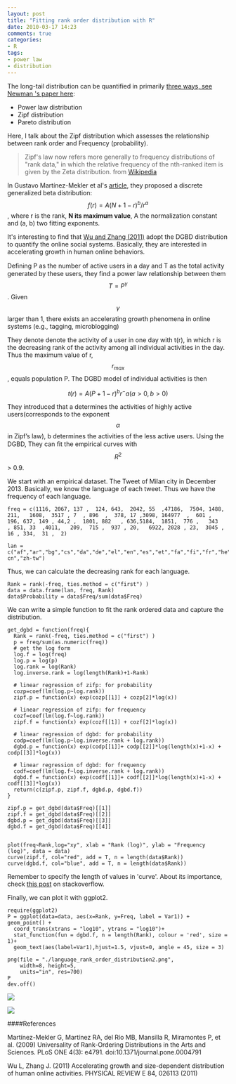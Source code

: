 ```yaml
---
layout: post
title: "Fitting rank order distribution with R"
date: 2010-03-17 14:23
comments: true
categories: 
- R
tags:
- power law
- distribution
---
```


The long-tail distribution can be quantified in primarily [three ways, see Newman 's paper here](http://arxiv.org/pdf/cond-mat/0412004.pdf?origin=publication_detail): 

- Power law distribution
- Zipf distribution
- Pareto distribution

Here, I talk about the Zipf distribution which assesses the relationship between rank order and Frequency (probability). 

> Zipf's law now refers more generally to frequency distributions of "rank data," in which the relative frequency of the nth-ranked item is given by the Zeta distribution. from [Wikipedia](http://en.wikipedia.org/wiki/Zipf's_law) 

In Gustavo Martínez-Mekler et al's [article](http://www.plosone.org/article/info%3adoi/10.1371/journal.pone.0004791), they proposed a discrete generalized beta distribution: $$f(r) = A(N+1-r)^b/r^a$$, where r is the rank, **N its maximum value**, A the normalization constant and (a, b) two fitting exponents.

It's interesting to find that [Wu and Zhang (2011)](http://journals.aps.org/pre/pdf/10.1103/PhysRevE.84.026113) adopt the DGBD distribution to quantify the online social systems. Basically, they are interested in accelerating growth in human online behaviors. 

Deﬁning P as the number of active users in a day and T as the total activity generated by these users, they find a power law relationship between them $$T = P^\gamma$$. Given $$\gamma$$ larger than 1, there exists an accelerating growth phenomena in online systems (e.g., tagging, microblogging)

They denote denote the activity of a user in one day with t(r), in which r is the decreasing rank of the activity among all individual activities in the day. Thus the maximum value of r, $$r_{max}$$, equals population P. The DGBD model of individual activities is then

$$t(r) = A(P+1−r)^b r^−a (a > 0,b > 0)$$

They introduced that a determines the activities of highly active users(corresponds to the exponent $$\alpha$$ in Zipf’s law), b determines the activities of the less active users. Using the DGBD, They can ﬁt the empirical curves with $$R^2$$ > 0.9. 


We start with an empirical dataset. The Tweet of Milan city in December 2013. Basically, we know the language of each tweet. Thus we have the frequency of each language. 


	freq = c(1116, 2067, 137 ,  124, 643,  2042, 55  ,47186,  7504, 1488, 211,   1608,  3517 , 7  , 896  ,  378, 17 ,3098, 164977  ,  601 ,  196, 637, 149 , 44,2 ,  1801, 882   , 636,5184,  1851,  776 ,   343   , 851, 33  ,4011,   209,  715 ,  937 , 20,   6922, 2028 , 23,  3045 , 16 , 334,  31 ,  2)

	lan = c("af","ar","bg","cs","da","de","el","en","es","et","fa","fi","fr","he","hr","hu","id","it","ja","ko","lt","lv","mk","ne","nl","no","pl","pt","ro","ru","sk","sl","so","sq","sv","sw","th","tl","tr","uk","und","ur","vi","zh-cn","zh-tw")

Thus, we can calculate the decreasing rank for each language. 

	Rank = rank(-freq, ties.method = c("first") )
	data = data.frame(lan, freq, Rank)
	data$Probability = data$Freq/sum(data$Freq)

We can write a simple function to fit the rank ordered data and capture the distribution. 

	get_dgbd = function(freq){
	  Rank = rank(-freq, ties.method = c("first") )
	  p = freq/sum(as.numeric(freq))
	  # get the log form
	  log.f = log(freq)
	  log.p = log(p)
	  log.rank = log(Rank)
	  log.inverse.rank = log(length(Rank)+1-Rank)
	  
	  # linear regression of zifp: for probability
	  cozp=coef(lm(log.p~log.rank))
	  zipf.p = function(x) exp(cozp[[1]] + cozp[2]*log(x))
	  
	  # linear regression of zifp: for frequency
	  cozf=coef(lm(log.f~log.rank))
	  zipf.f = function(x) exp(cozf[[1]] + cozf[2]*log(x)) 
	  
	  # linear regression of dgbd: for probability
	  codp=coef(lm(log.p~log.inverse.rank + log.rank))
	  dgbd.p = function(x) exp(codp[[1]]+ codp[[2]]*log(length(x)+1-x) + codp[[3]]*log(x))
	  
	  # linear regression of dgbd: for frequency
	  codf=coef(lm(log.f~log.inverse.rank + log.rank))
	  dgbd.f = function(x) exp(codf[[1]]+ codf[[2]]*log(length(x)+1-x) + codf[[3]]*log(x))
	  return(c(zipf.p, zipf.f, dgbd.p, dgbd.f))
	}
	
	zipf.p = get_dgbd(data$Freq)[[1]]
	zipf.f = get_dgbd(data$Freq)[[2]]
	dgbd.p = get_dgbd(data$Freq)[[3]]
	dgbd.f = get_dgbd(data$Freq)[[4]]


	plot(freq~Rank,log="xy", xlab = "Rank (log)", ylab = "Frequency (log)", data = data)
	curve(zipf.f, col="red", add = T, n = length(data$Rank))
	curve(dgbd.f, col="blue", add = T, n = length(data$Rank))

Remember to specify the length of values in 'curve'. About its importance, check [this post](http://stackoverflow.com/questions/22446006/why-is-curve-so-different-from-lines-and-points-in-r) on stackoverflow. 

Finally, we can plot it with ggplot2. 

	require(ggplot2)
	P = ggplot(data=data, aes(x=Rank, y=Freq, label = Var1)) + geom_point() + 
	  coord_trans(xtrans = "log10", ytrans = "log10")+
	  stat_function(fun = dgbd.f, n = length(Rank), colour = 'red', size = 1)+
	  geom_text(aes(label=Var1),hjust=1.5, vjust=0, angle = 45, size = 3)
	
	png(file = "./language_rank_order_distribution2.png", 
	    width=8, height=5, 
	    units="in", res=700)
	P 
	dev.off()

![](http://farm3.staticflickr.com/2725/13212714535_820edf5a12_z.jpg)

![](http://farm3.staticflickr.com/2767/13213038184_4d8fb106d2_z.jpg)

####References

Martínez-Mekler G, Martínez RA, del Río MB, Mansilla R, Miramontes P, et al. (2009) Universality of Rank-Ordering Distributions in the Arts and Sciences. PLoS ONE 4(3): e4791. doi:10.1371/journal.pone.0004791

Wu L, Zhang J. (2011) Accelerating growth and size-dependent distribution of human online activities. PHYSICAL REVIEW E 84, 026113 (2011)